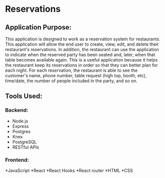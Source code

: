 # Reservations

## Application Purpose:

This application is designed to work as a reservation system for restaurants. This application will allow the end user to create, view, edit, and delete their restaurant's reservations. In addition, the restaurant can use the application to indicate when the reserved party has been seated and, later, when that table becomes available again. This is a useful application because it helps the restaurant keep its reservations in order so that they can better plan for each night. For each reservation, the restaurant is able to see the customer's name, phone number, table request (high top, booth, etc), time/date, the number of people included in the party, and so on.

## Tools Used:

### Backend:
* Node.js
* Express
* Postgres
* Knex
* PostgreSQL
* RESTful APIs


### Frontend:
*JavaScript
*React
*React Hooks
*React router
*HTML
*CSS
